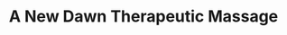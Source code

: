 ---
title: "A New Dawn Therapeutic Massage"
url: /doylestown/a-new-dawn-therapeutic-massage/
shop: massage
---